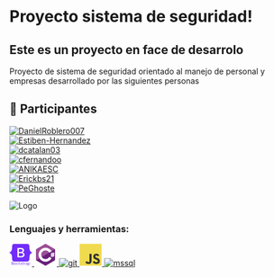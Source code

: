 # Proyecto sistema de seguridad! 

## Este es un proyecto en face de desarrolo 

Proyecto de sistema de seguridad orientado al manejo de personal y empresas
desarrollado por las siguientes personas 


## 🔗 Participantes 
[![DanielRoblero007](https://img.shields.io/badge/DanielRoblero007-000?style=for-the-badge&logo=github&logoColor=white)](https://github.com/DanielRoblero007)  
[![Estiben-Hernandez](https://img.shields.io/badge/Estiben--Hernandez-000?style=for-the-badge&logo=github&logoColor=white)](https://github.com/Estiben-Hernandez)  
[![dcatalan03](https://img.shields.io/badge/dcatalan03-000?style=for-the-badge&logo=github&logoColor=white)](https://github.com/dcatalan03)  
[![cfernandoo](https://img.shields.io/badge/cfernandoo-000?style=for-the-badge&logo=github&logoColor=white)](https://github.com/cfernandoo)  
[![ANIKAESC](https://img.shields.io/badge/ANIKAESC-000?style=for-the-badge&logo=github&logoColor=white)](https://github.com/ANIKAESC)  
[![Erickbs21](https://img.shields.io/badge/Erickbs21-000?style=for-the-badge&logo=github&logoColor=white)](https://github.com/Erickbs21)  
[![PeGhoste](https://img.shields.io/badge/PeGhoste-000?style=for-the-badge&logo=github&logoColor=white)](https://github.com/PeGhoste)



![Logo](https://media.licdn.com/dms/image/v2/C4E0BAQFNof9zj816sA/company-logo_200_200/company-logo_200_200/0/1630608835789/digital_geko_logo?e=2147483647&v=beta&t=jtmEwwuZLSzx8mei6RmFT8sV6mNeruhImxz21NLJWSY)



<p align="left">
</p>

<h3 align="left">Lenguajes y herramientas:</h3>
<p align="left"> <a href="https://getbootstrap.com" target="_blank" rel="noreferrer"> <img src="https://raw.githubusercontent.com/devicons/devicon/master/icons/bootstrap/bootstrap-plain-wordmark.svg" alt="bootstrap" width="40" height="40"/> </a> <a href="https://www.w3schools.com/cs/" target="_blank" rel="noreferrer"> <img src="https://raw.githubusercontent.com/devicons/devicon/master/icons/csharp/csharp-original.svg" alt="csharp" width="40" height="40"/> </a> <a href="https://git-scm.com/" target="_blank" rel="noreferrer"> <img src="https://www.vectorlogo.zone/logos/git-scm/git-scm-icon.svg" alt="git" width="40" height="40"/> </a> <a href="https://developer.mozilla.org/en-US/docs/Web/JavaScript" target="_blank" rel="noreferrer"> <img src="https://raw.githubusercontent.com/devicons/devicon/master/icons/javascript/javascript-original.svg" alt="javascript" width="40" height="40"/> </a> <a href="https://www.microsoft.com/en-us/sql-server" target="_blank" rel="noreferrer"> <img src="https://www.svgrepo.com/show/303229/microsoft-sql-server-logo.svg" alt="mssql" width="40" height="40"/> </a> </p>


